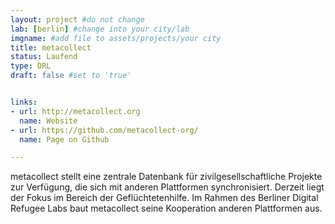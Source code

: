 ```yaml
---
layout: project #do not change
lab: [berlin] #change into your city/lab
imgname: #add file to assets/projects/your city
title: metacollect
status: Laufend
type: DRL
draft: false #set to 'true'


links:
- url: http://metacollect.org
  name: Website
- url: https://github.com/metacollect-org/
  name: Page on Github

---
```

metacollect stellt eine zentrale Datenbank für zivilgesellschaftliche Projekte zur Verfügung, die sich mit anderen Plattformen synchronisiert. Derzeit liegt der Fokus im Bereich der Geflüchtetenhilfe. Im Rahmen des Berliner Digital Refugee Labs baut metacollect seine Kooperation anderen Plattformen aus.
